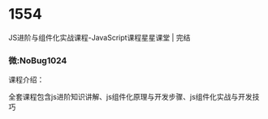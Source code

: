 # 1554
JS进阶与组件化实战课程-JavaScript课程星星课堂 | 完结
### 微:NoBug1024 


课程介绍：

全套课程包含js进阶知识讲解、js组件化原理与开发步骤、js组件化实战与开发技巧

